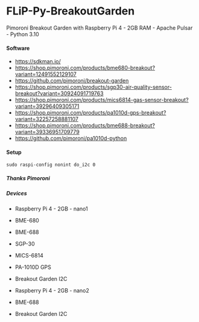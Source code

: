 # FLiP-Py-BreakoutGarden
Pimoroni Breakout Garden with Raspberry Pi 4 - 2GB RAM - Apache Pulsar - Python 3.10


#### Software

* https://sdkman.io/
* https://shop.pimoroni.com/products/bme680-breakout?variant=12491552129107
* https://github.com/pimoroni/breakout-garden
* https://shop.pimoroni.com/products/sgp30-air-quality-sensor-breakout?variant=30924091719763
* https://shop.pimoroni.com/products/mics6814-gas-sensor-breakout?variant=39296409305171
* https://shop.pimoroni.com/products/pa1010d-gps-breakout?variant=32257258881107
* https://shop.pimoroni.com/products/bme688-breakout?variant=39336951709779
* https://github.com/pimoroni/pa1010d-python

#### Setup

````
sudo raspi-config nonint do_i2c 0

````

##### Thanks Pimoroni

##### Devices

* Raspberry Pi 4 - 2GB - nano1
 * BME-680
 * BME-688
 * SGP-30
 * MICS-6814
 * PA-1010D GPS
 * Breakout Garden I2C

* Raspberry Pi 4 - 2GB - nano2
 * BME-688
 * Breakout Garden I2C
